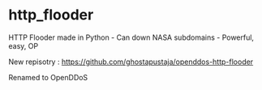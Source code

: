 # http_flooder
HTTP Flooder made in Python - Can down NASA subdomains - Powerful, easy, OP


New repisotry : https://github.com/ghostapustaja/openddos-http-flooder

Renamed to OpenDDoS
